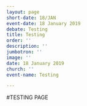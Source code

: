 ```yaml
---
layout: page
short-date: 18/JAN
event-date: 18 January 2019
debate: Testing
title: Testing
order: ''
description: ''
jumbotron: ''
image: ''
date: 18 January 2019
church: ''
event-name: Testing

---
```

\#TESTING PAGE